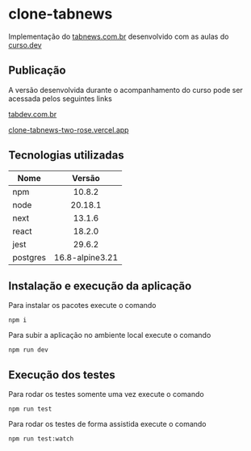 # clone-tabnews

Implementação do [tabnews.com.br](https://www.tabnews.com.br) desenvolvido com as aulas do [curso.dev](https://curso.dev)

## Publicação

A versão desenvolvida durante o acompanhamento do curso pode ser acessada pelos seguintes links

[tabdev.com.br](https://tabdev.com.br/)

[clone-tabnews-two-rose.vercel.app](https://clone-tabnews-two-rose.vercel.app)

## Tecnologias utilizadas

| Nome     |     Versão      |
| -------- | :-------------: |
| npm      |     10.8.2      |
| node     |     20.18.1     |
| next     |     13.1.6      |
| react    |     18.2.0      |
| jest     |     29.6.2      |
| postgres | 16.8-alpine3.21 |

## Instalação e execução da aplicação

Para instalar os pacotes execute o comando

`npm i`

Para subir a aplicação no ambiente local execute o comando

`npm run dev`

## Execução dos testes

Para rodar os testes somente uma vez execute o comando

`npm run test`

Para rodar os testes de forma assistida execute o comando

`npm run test:watch`

